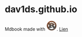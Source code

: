 # dav1ds.github.io

Mdbook made with ![alt text for screen readers](rust.png "Rust").
[Lien](https://dav1ds.github.io/)
